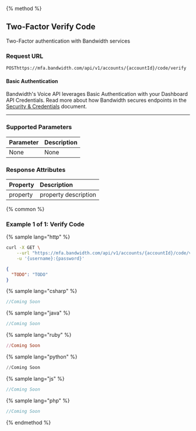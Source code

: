 {% method %}

## Two-Factor Verify Code
Two-Factor authentication with Bandwidth services

### Request URL

<code class="post">POST</code>`https://mfa.bandwidth.com/api/v1/accounts/{accountId}/code/verify`

#### Basic Authentication

Bandwidth's Voice API leverages Basic Authentication with your Dashboard API Credentials. Read more about how Bandwidth secures endpoints in the [Security & Credentials](../../../guides/accountCredentials.md) document.

---

### Supported Parameters

| Parameter | Description |
|:----------|:------------|
| None      | None        |

### Response Attributes

| Property | Description          |
|:---------|:---------------------|
| property | property description |


{% common %}

### Example 1 of 1: Verify Code

{% sample lang="http" %}

```bash
curl -X GET \
    --url "https://mfa.bandwidth.com/api/v1/accounts/{accountId}/code/verify" \
    -u '{username}:{password}'
```

```json
{
  "TODO": "TODO"
}
```

{% sample lang="csharp" %}

```csharp
//Coming Soon
```

{% sample lang="java" %}

```java
//Coming Soon
```

{% sample lang="ruby" %}

```ruby
//Coming Soon
```

{% sample lang="python" %}

```python
//Coming Soon
```

{% sample lang="js" %}

```js
//Coming Soon
```

{% sample lang="php" %}

```php
//Coming Soon
```

{% endmethod %}
